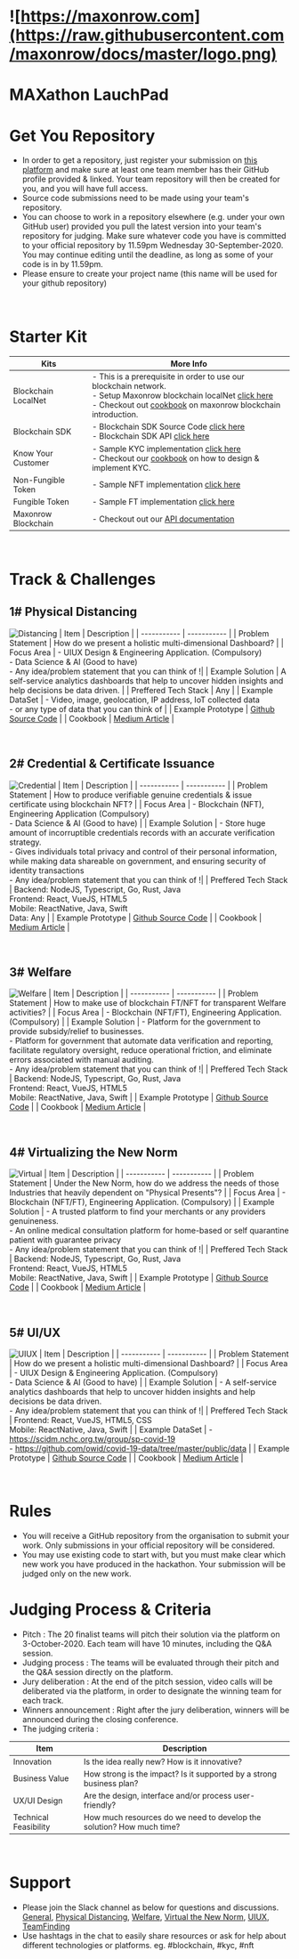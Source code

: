 # ![https://maxonrow.com](https://raw.githubusercontent.com/maxonrow/docs/master/logo.png)

# **MAXathon LauchPad**

# **Get You Repository**

- In order to get a repository, just register your submission on [this platform](https://platform-hackathon.maxonrow.com/) and make sure at least one team member has their GitHub profile provided & linked. Your team repository will then be created for you, and you will have full access.
- Source code submissions need to be made using your team's repository.
- You can choose to work in a repository elsewhere (e.g. under your own GitHub user) provided you pull the latest version into your team's repository for judging. Make sure whatever code you have is committed to your official repository by 11.59pm Wednesday 30-September-2020. You may continue editing until the deadline, as long as some of your code is in by 11.59pm.
- Please ensure to create your project name (this name will be used for your github repository)

<br>

# **Starter Kit**

| Kits | More Info |
| ------------- | ------------- |
| Blockchain LocalNet | - This is a prerequisite in order to use our blockchain network. <br> - Setup Maxonrow blockchain localNet [click here](https://github.com/maxonrow/maxathon/tree/master/blockchain-starter-kit) <br> - Checkout out [cookbook](https://medium.com/maxonrow/an-introduction-to-the-maxonrow-blockchain-a34df043d9aa) on maxonrow blockchain introduction. |
| Blockchain SDK | - Blockchain SDK Source Code [click here](https://github.com/maxonrow/mxw-sdk-js) <br> - Blockchain SDK API [click here](https://docs.maxonrow.com/mxw-sdk-js) |
| Know Your Customer | - Sample KYC implementation [click here](https://github.com/maxonrow/maxathon/tree/master/kyc-sample) <br> - Checkout our [cookbook](https://medium.com/maxonrow/kyc-in-the-maxonrow-blockchain-3c70d84159ee) on how to design & implement KYC. |
| Non-Fungible Token | - Sample NFT implementation [click here](https://github.com/maxonrow/maxathon/tree/master/nft-sample) |
| Fungible Token | - Sample FT implementation [click here](https://github.com/maxonrow/maxathon/tree/master/ft-sample) |
| Maxonrow Blockchain | - Checkout out our [API documentation](https://maxonrow-docs.readthedocs.io/en/latest/) |

<br>

# **Track & Challenges**

## 1# Physical Distancing
![Distancing](https://miro.medium.com/max/700/1*Up_Qr6-syTCg0V_N1JSNTQ.jpeg)
| Item | Description |
| ----------- | ----------- |
| Problem Statement | How do we present a holistic multi-dimensional Dashboard? |
| Focus Area  | - UIUX Design & Engineering Application. (Compulsory) <br> - Data Science & AI (Good to have) <br> - Any idea/problem statement that you can think of !|
| Example Solution | A self-service analytics dashboards that help to uncover hidden insights and help decisions be data driven. |
| Preffered Tech Stack | Any |
| Example DataSet | - Video, image, geolocation, IP address, IoT collected data <br> - or any type of data that you can think of |
| Example Prototype | [Github Source Code](https://github.com/maxonrow/challenge-distancing) |
| Cookbook | [Medium Article](https://medium.com/maxonrow/maxathon-challenge-1-physical-distancing-ea03769bbd43) |

<br>

## 2# Credential & Certificate Issuance
![Credential](https://miro.medium.com/max/700/1*aalxRMYBkB0u2B-3VWmh6A.jpeg)
| Item | Description |
| ----------- | ----------- |
| Problem Statement | How to produce verifiable genuine credentials & issue certificate using blockchain NFT? |
| Focus Area  | - Blockchain (NFT), Engineering Application (Compulsory) <br> - Data Science & AI (Good to have) | 
| Example Solution | - Store huge amount of incorruptible credentials records with an accurate verification strategy. <br> - Gives individuals total privacy and control of their personal information, while making data shareable on government, and ensuring security of identity transactions <br> - Any idea/problem statement that you can think of !|
| Preffered Tech Stack | Backend: NodeJS, Typescript, Go, Rust, Java <br> Frontend: React, VueJS, HTML5 <br> Mobile: ReactNative, Java, Swift <br> Data: Any |
| Example Prototype | [Github Source Code](https://github.com/maxonrow/challenge-credential) |
| Cookbook | [Medium Article](https://medium.com/maxonrow/maxathon-challenge-2-credential-and-certificate-issuance-d7729ce59aaf) |

<br>

## 3# Welfare
![Welfare](https://miro.medium.com/max/700/1*W-MhSijGk-4NXXsidAvciQ.jpeg)
| Item | Description |
| ----------- | ----------- |
| Problem Statement | How to make use of blockchain FT/NFT for transparent Welfare activities? |
| Focus Area  | - Blockchain (NFT/FT), Engineering Application. (Compulsory) | 
| Example Solution | - Platform for the government to provide subsidy/relief to businesses. <br> - Platform for government that automate data verification and reporting, facilitate regulatory oversight, reduce operational friction, and eliminate errors associated with manual auditing. <br> - Any idea/problem statement that you can think of !|
| Preffered Tech Stack | Backend: NodeJS, Typescript, Go, Rust, Java <br> Frontend: React, VueJS, HTML5 <br> Mobile: ReactNative, Java, Swift |
| Example Prototype | [Github Source Code](https://github.com/maxonrow/challenge-welfare) |
| Cookbook | [Medium Article](https://medium.com/maxonrow/maxathon-challenge-3-welfare-c5a898b417b1) |

<br>

## 4# Virtualizing the New Norm
![Virtual](https://miro.medium.com/max/700/1*M97cCxl47tu5tvVh_EkFfg.jpeg)
| Item | Description |
| ----------- | ----------- |
| Problem Statement | Under the New Norm, how do we address the needs of those Industries that heavily dependent on "Physical Presents"? |
| Focus Area  | - Blockchain (NFT/FT), Engineering Application. (Compulsory) | 
| Example Solution | - A trusted platform to find your merchants or any providers genuineness. <br> - An online medical consultation platform for home-based or self quarantine patient with guarantee privacy <br> - Any idea/problem statement that you can think of !|
| Preffered Tech Stack | Backend: NodeJS, Typescript, Go, Rust, Java <br> Frontend: React, VueJS, HTML5 <br> Mobile: ReactNative, Java, Swift |
| Example Prototype | [Github Source Code](https://github.com/maxonrow/challenge-virtual) |
| Cookbook | [Medium Article](https://medium.com/maxonrow/maxathon-challenge-4-virtualizing-the-new-norm-57bb1244e723) |

<br>

## 5# UI/UX
![UIUX](https://miro.medium.com/max/700/1*opuq9f87scn5LNohru28GA.jpeg)
| Item | Description |
| ----------- | ----------- |
| Problem Statement | How do we present a holistic multi-dimensional Dashboard? |
| Focus Area  | - UIUX Design & Engineering Application. (Compulsory) <br> - Data Science & AI (Good to have) | 
| Example Solution | - A self-service analytics dashboards that help to uncover hidden insights and help decisions be data driven. <br> - Any idea/problem statement that you can think of !|
| Preffered Tech Stack | Frontend: React, VueJS, HTML5, CSS <br> Mobile: ReactNative, Java, Swift |
| Example DataSet | - https://scidm.nchc.org.tw/group/sp-covid-19 <br> - https://github.com/owid/covid-19-data/tree/master/public/data |
| Example Prototype | [Github Source Code](https://github.com/maxonrow/challenge-uiux) |
| Cookbook | [Medium Article](https://medium.com/maxonrow/maxathon-challenge-5-ui-ux-a0837a2ffb11) |

<br>

# **Rules**
- You will receive a GitHub repository from the organisation to submit your work. Only submissions in your official repository will be considered.
- You may use existing code to start with, but you must make clear which new work you have produced in the hackathon. Your submission will be judged only on the new work.

# **Judging Process & Criteria**
- Pitch : The 20 finalist teams will pitch their solution via the platform on 3-October-2020. Each team will have 10 minutes, including the Q&A session.
- Judging process : The teams will be evaluated through their pitch and the Q&A session directly on the platform.
- Jury deliberation : At the end of the pitch session, video calls will be deliberated via the platform, in order to designate the winning team for each track.
- Winners announcement : Right after the jury deliberation, winners will be announced during the closing conference.
- The judging criteria :

| Item | Description |
| ----------- | ----------- |
| Innovation | Is the idea really new? How is it innovative? |
| Business Value | How strong is the impact? Is it supported by a strong business plan? |
| UX/UI Design | Are the design, interface and/or process user-friendly? |
| Technical Feasibility | How much resources do we need to develop the solution? How much time? |

<br>

# **Support**
- Please join the Slack channel as below for questions and discussions.
 [General](https://maxathongroup.slack.com/archives/CSMG32FHU), [Physical Distancing](https://maxathongroup.slack.com/archives/C01A7K1J95W), [Welfare](https://maxathongroup.slack.com/archives/C01A7K34QC8), [Virtual the New Norm](https://maxathongroup.slack.com/archives/C01A7L28RJL), [UIUX](https://maxathongroup.slack.com/archives/C01936P5T9V), [TeamFinding](https://maxathongroup.slack.com/archives/C019G40UBK9)
- Use hashtags in the chat to easily share resources or ask for help about different technologies or platforms. eg. #blockchain, #kyc, #nft 
